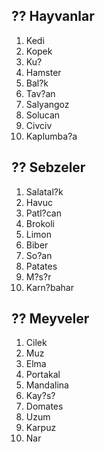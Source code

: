 ## ?? Hayvanlar
1. Kedi
2. Kopek
3. Ku?
4. Hamster
5. Bal?k
6. Tav?an
7. Salyangoz
8. Solucan
9. Civciv
10. Kaplumba?a


## ?? Sebzeler
1. Salatal?k
2. Havuc
3. Patl?can
4. Brokoli
5. Limon
6. Biber
7. So?an
8. Patates
9. M?s?r
10. Karn?bahar



## ?? Meyveler
1. Cilek
2. Muz
3. Elma
4. Portakal
5. Mandalina
6. Kay?s?
7. Domates
8. Uzum
9. Karpuz
10. Nar
